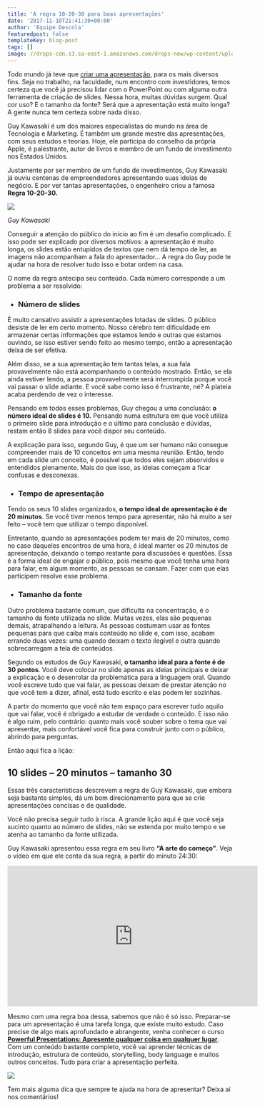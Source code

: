```yaml
---
title: 'A regra 10-20-30 para boas apresentações'
date: '2017-11-10T21:41:30+00:00'
author: 'Equipe Descola'
featuredpost: false
templateKey: blog-post
tags: []
image: //drops-cdn.s3.sa-east-1.amazonaws.com/drops-new/wp-content/uploads/2017/11/10214116/regra-10-20-30-150x150.png
---
```

Todo mundo já teve que [criar uma apresentação](https://descola.org/curso/cozinhando-seu-conteudo), para os mais diversos fins. Seja no trabalho, na faculdade, num encontro com investidores, temos certeza que você já precisou lidar com o PowerPoint ou com alguma outra ferramenta de criação de slides. Nessa hora, muitas dúvidas surgem. Qual cor uso? E o tamanho da fonte? Será que a apresentação está muito longa? A gente nunca tem certeza sobre nada disso.

Guy Kawasaki é um dos maiores especialistas do mundo na área de Tecnologia e Marketing. É também um grande mestre das apresentações, com seus estudos e teorias. Hoje, ele participa do conselho da própria Apple, é palestrante, autor de livros e membro de um fundo de investimento nos Estados Unidos.

Justamente por ser membro de um fundo de investimentos, Guy Kawasaki já ouviu centenas de empreendedores apresentando suas ideias de negócio. E por ver tantas apresentações, o engenheiro criou a famosa **Regra 10-20-30.**

![](https://descola.org/drops/wp-content/uploads/2017/11/guy-kawasaki-1024x683.jpg)

*Guy Kawasaki*

Conseguir a atenção do público do início ao fim é um desafio complicado. E isso pode ser explicado por diversos motivos: a apresentação é muito longa, os slides estão entupidos de textos que nem dá tempo de ler, as imagens não acompanham a fala do apresentador… A regra do Guy pode te ajudar na hora de resolver tudo isso e botar ordem na casa.

O nome da regra antecipa seu conteúdo. Cada número corresponde a um problema a ser resolvido:

- ### **Número de slides**

É muito cansativo assistir a apresentações lotadas de slides. O público desiste de ler em certo momento. Nosso cérebro tem dificuldade em armazenar certas informações que estamos lendo e outras que estamos ouvindo, se isso estiver sendo feito ao mesmo tempo, então a apresentação deixa de ser efetiva.

Além disso, se a sua apresentação tem tantas telas, a sua fala provavelmente não está acompanhando o conteúdo mostrado. Então, se ela ainda estiver lendo, a pessoa provavelmente será interrompida porque você vai passar o slide adiante. E você sabe como isso é frustrante, né? A plateia acaba perdendo de vez o interesse.

Pensando em todos esses problemas, Guy chegou a uma conclusão: **o número ideal de slides é 10.** Pensando numa estrutura em que você utiliza o primeiro slide para introdução e o último para conclusão e dúvidas, restam então 8 slides para você dispor seu conteúdo.

A explicação para isso, segundo Guy, é que um ser humano não consegue compreender mais de 10 conceitos em uma mesma reunião. Então, tendo em cada slide um conceito, é possível que todos eles sejam absorvidos e entendidos plenamente. Mais do que isso, as ideias começam a ficar confusas e desconexas.

- ### **Tempo de apresentação**

Tendo os seus 10 slides organizados, **o tempo ideal de apresentação é de 20 minutos**. Se você tiver menos tempo para apresentar, não há muito a ser feito – você tem que utilizar o tempo disponível.

Entretanto, quando as apresentações podem ter mais de 20 minutos, como no caso daqueles encontros de uma hora, é ideal manter os 20 minutos de apresentação, deixando o tempo restante para discussões e questões. Essa é a forma ideal de engajar o público, pois mesmo que você tenha uma hora para falar, em algum momento, as pessoas se cansam. Fazer com que elas participem resolve esse problema.

- ### **Tamanho da fonte**

Outro problema bastante comum, que dificulta na concentração, é o tamanho da fonte utilizada no slide. Muitas vezes, elas são pequenas demais, atrapalhando a leitura. As pessoas costumam usar as fontes pequenas para que caiba mais conteúdo no slide e, com isso, acabam errando duas vezes: uma quando deixam o texto ilegível e outra quando sobrecarregam a tela de conteúdos.

Segundo os estudos de Guy Kawasaki, **o tamanho ideal para a fonte é de 30 pontos**. Você deve colocar no slide apenas as ideias principais e deixar a explicação e o desenrolar da problemática para a linguagem oral. Quando você escreve tudo que vai falar, as pessoas deixam de prestar atenção no que você tem a dizer, afinal, está tudo escrito e elas podem ler sozinhas.

A partir do momento que você não tem espaço para escrever tudo aquilo que vai falar, você é obrigado a estudar de verdade o conteúdo. E isso não é algo ruim, pelo contrário: quanto mais você souber sobre o tema que vai apresentar, mais confortável você fica para construir junto com o público, abrindo para perguntas.

Então aqui fica a lição:

10 slides – 20 minutos – tamanho 30
-----------------------------------

Essas três características descrevem a regra de Guy Kawasaki, que embora seja bastante simples, dá um bom direcionamento para que se crie apresentações concisas e de qualidade.

Você não precisa seguir tudo à risca. A grande lição aqui é que você seja sucinto quanto ao número de slides, não se estenda por muito tempo e se atenha ao tamanho da fonte utilizada.

Guy Kawasaki apresentou essa regra em seu livro **“A arte do começo”**. Veja o vídeo em que ele conta da sua regra, a partir do minuto 24:30:

<iframe allowfullscreen="allowfullscreen" frameborder="0" height="315" loading="lazy" src="https://www.youtube.com/embed/I1XTDuwOAAI" width="560"></iframe>

Mesmo com uma regra boa dessa, sabemos que não é só isso. Preparar-se para um apresentação é uma tarefa longa, que existe muito estudo. Caso precise de algo mais aprofundado e abrangente, venha conhecer o curso [**Powerful Presentations: Apresente qualquer coisa em qualquer lugar**](https://descola.org/curso/powerful-presentations). Com um conteúdo bastante completo, você vai aprender técnicas de introdução, estrutura de conteúdo, storytelling, body language e muitos outros conceitos. Tudo para criar a apresentação perfeita.

[![](https://descola.org/drops/wp-content/uploads/2017/11/ppp-1024x576.png)](https://descola.org/curso/powerful-presentations)

Tem mais alguma dica que sempre te ajuda na hora de apresentar? Deixa aí nos comentários!